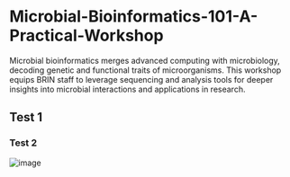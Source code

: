 # Microbial-Bioinformatics-101-A-Practical-Workshop
Microbial bioinformatics merges advanced computing with microbiology, decoding genetic and functional traits of microorganisms. This workshop equips BRIN staff to leverage sequencing and analysis tools for deeper insights into microbial interactions and applications in research.


## Test 1

### Test 2

![image](https://github.com/zahranoviana/Microbial-Bioinformatics-101-A-Practical-Workshop/assets/97138684/77f54c24-cd2a-4a9e-a707-863ce94a2e2f)
